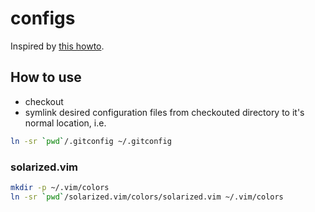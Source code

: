 # configs

Inspired by [this howto][1].

## How to use

- checkout
- symlink desired configuration files from checkouted directory to it's normal location, i.e.
```bash
ln -sr `pwd`/.gitconfig ~/.gitconfig
```

### solarized.vim

```bash
mkdir -p ~/.vim/colors
ln -sr `pwd`/solarized.vim/colors/solarized.vim ~/.vim/colors
```


[1]: https://www.digitalocean.com/community/tutorials/how-to-use-git-to-manage-your-user-configuration-files-on-a-linux-vps#creating-a-configuration-directory-to-store-files
